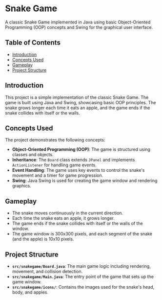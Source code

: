 # Snake Game

A classic Snake Game implemented in Java using basic Object-Oriented Programming (OOP) concepts and Swing for the graphical user interface.

## Table of Contents

- [Introduction](#introduction)
- [Concepts Used](#concepts-used)
- [Gameplay](#gameplay)
- [Project Structure](#project-structure)

## Introduction

This project is a simple implementation of the classic Snake Game. The game is built using Java and Swing, showcasing basic OOP principles. The snake grows longer each time it eats an apple, and the game ends if the snake collides with itself or the walls.

## Concepts Used

The project demonstrates the following concepts:

- **Object-Oriented Programming (OOP)**: The game is structured using classes and objects.
- **Inheritance**: The `Board` class extends `JPanel` and implements `ActionListener` for handling game events.
- **Event Handling**: The game uses key events to control the snake's movement and a timer for game progression.
- **Swing**: Java Swing is used for creating the game window and rendering graphics.

## Gameplay

- The snake moves continuously in the current direction.
- Each time the snake eats an apple, it grows longer.
- The game ends if the snake collides with itself or the walls of the window.
- The game window is 300x300 pixels, and each segment of the snake (and the apple) is 10x10 pixels.

## Project Structure

- **`src/snakegame/Board.java`**: The main game logic including rendering, movement, and collision detection.
- **`src/snakegame/Main.java`**: The entry point of the game that sets up the game window.
- **`src/snakegame/icons/`**: Contains the images used for the snake's head, body, and apples.

